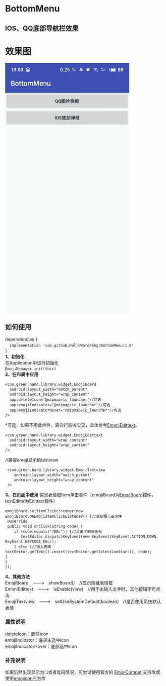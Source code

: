 # BottomMenu  
## IOS、QQ底部导航栏效果  
# 效果图
![效果图](https://github.com/HelloWordFeng/BottomMenu/blob/master/picture/design_sketch.gif)  
## 如何使用
dependencies {  
　`implementation 'com.github.HelloWordFeng:BottomMenu:1.0'`   
}  
**1、初始化**  
在Application中进行初始化  
`EmojiManager.init(this)`  
**2、在布局中应用**  

    <com.green.hand.library.widget.EmojiBoard
      android:layout_width="match_parent"
      android:layout_height="wrap_content"
      app:deleteIcon="@mipmap/ic_launcher"//可选
      app:emojiIndicator="@mipmap/ic_launcher"//可选
      app:emojiIndicatorHover="@mipmap/ic_launcher"//可选
    /> 
*可选，如果不用此控件，需自行监听实现，具体参考[EmoniEdittext](https://github.com/OneGreenHand/Emoji/blob/master/library/src/main/java/com/green/hand/library/EmoniEdittext.java)。

    <com.green.hand.library.widget.EmojiEdittext
      android:layout_width="wrap_content"
      android:layout_height="wrap_content"
    />
//兼容emoji显示的textview

     <com.green.hand.library.widget.EmojiTextview
        android:layout_width="match_parent"
        android:layout_height="wrap_content"
     />

**3、在页面中使用**
实现表情框Item单击事件（emojiBoard为[EmojiBoard](https://github.com/OneGreenHand/Emoji/blob/master/library/src/main/java/com/green/hand/library/EmojiBoard.java)控件，textEditor为Edittext控件）

    emojiBoard.setItemClickListener(new EmojiBoard.OnEmojiItemClickListener() {//表情框点击事件
     @Override
     public void onClick(String code) {
        if (code.equals("/DEL")) {//点击了删除图标
           textEditor.dispatchKeyEvent(new KeyEvent(KeyEvent.ACTION_DOWN, KeyEvent.KEYCODE_DEL));
        } else {//插入表情
    textEditor.getText().insert(textEditor.getSelectionStart(), code);
    }
    }
    });

**4、其他方法**  
EmojiBoard　--->　showBoard()　//显示隐藏表情框  
EmoniEdittext　--->　isEnable(view)　//用于未输入文字时，其他按钮不可点击  
EmojiTextview　--->　setUseSystemDefault(boolean)　//是否使用系统默认表情
### 属性说明  
deleteIcon：删除icon  
emojiIndicator：底部未选中icon   
emojiIndicatorHover：底部选中icon  

### **补充说明** 
如果仍然出现显示为☐或者乱码情况，可尝试使用官方的 [EmojiCompat](https://www.jianshu.com/p/2a26502db899) 支持库或使用[emojicon](https://github.com/rockerhieu/emojicon)三方库
